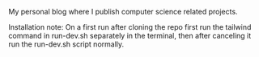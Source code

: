 My personal blog where I publish computer science related projects.

Installation note:
On a first run after cloning the repo first run the tailwind command in run-dev.sh separately in the terminal, then after canceling it run the run-dev.sh script normally.
